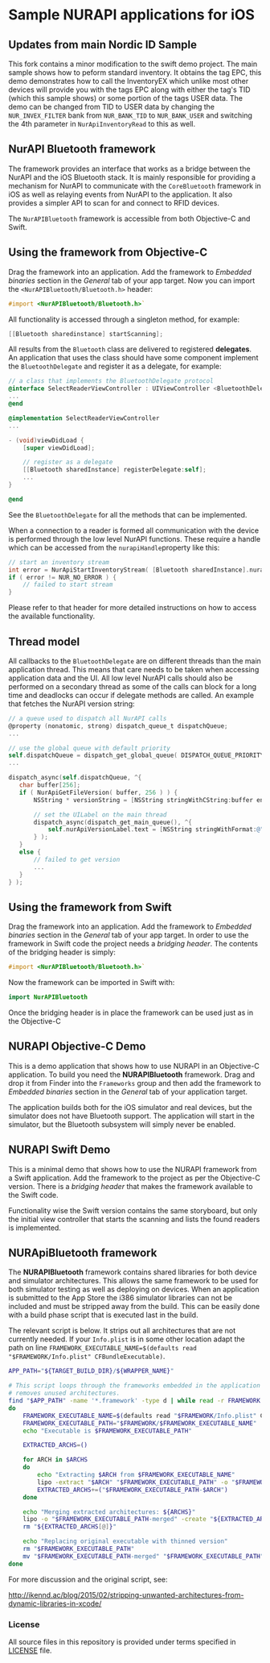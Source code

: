 # Sample NURAPI applications for iOS

## Updates from main Nordic ID Sample
This fork contains a minor modification to the swift demo project.  The main sample shows how to peform standard inventory.  It obtains the tag EPC, this demo demonstrates how to call the InventoryEX which unlike most other devices will provide you with the tags EPC along with either the tag's TID (which this sample shows) or some portion of the tags USER data.  The demo can be changed from TID to USER data by changing the `NUR_INVEX_FILTER` bank from `NUR_BANK_TID` to `NUR_BANK_USER` and switching the 4th parameter in `NurApiInventoryRead` to this as well.

## NurAPI Bluetooth framework

The framework provides an interface that works as a bridge between the NurAPI and the iOS Bluetooth stack.
It is mainly responsible for providing a mechanism for NurAPI to communicate with the ``CoreBluetooth`` framework 
in iOS as well as relaying events from NurAPI to the application. It also provides a simpler API to scan for 
and connect to RFID devices. 

The ``NurAPIBluetooth`` framework is accessible from both Objective-C and Swift.


## Using the framework from Objective-C

Drag the framework into an application. Add the framework to *Embedded binaries* section in the *General* tab of your app target.
Now you can import the ``<NurAPIBluetooth/Bluetooth.h>`` header:

```objectivec
#import <NurAPIBluetooth/Bluetooth.h>`
```

All functionality is accessed through a singleton method, for example:

```objectivec
[[Bluetooth sharedinstance] startScanning];
```

All results from the ``Bluetooth`` class are delivered to registered **delegates**. An application that uses the class
should have some component implement the ``BluetoothDelegate`` and register it as a delegate, for example:


```objectivec
// a class that implements the BluetoothDelegate protocol
@interface SelectReaderViewController : UIViewController <BluetoothDelegate>
...
@end

@implementation SelectReaderViewController
...

- (void)viewDidLoad {
    [super viewDidLoad];

    // register as a delegate
    [[Bluetooth sharedInstance] registerDelegate:self];
    ...
}

@end

```

See the ``BluetoothDelegate`` for all the methods that can be implemented.

When a connection to a reader is formed all communication with the device is performed through the low level
NurAPI functions. These require a handle which can be accessed from the ``nurapiHandle``property like this:

```objectivec
// start an inventory stream
int error = NurApiStartInventoryStream( [Bluetooth sharedInstance].nurapiHandle, rounds, q, session );
if ( error != NUR_NO_ERROR ) {
    // failed to start stream
}
```

Please refer to that header for more detailed instructions on how to access the available functionality. 


## Thread model

All callbacks to the ``BluetoothDelegate`` are on different threads than the main application thread. 
This means that care needs to be taken when accessing application data and the UI. All low level NurAPI calls
should also be performed on a secondary thread as some of the calls can block for a long time and deadlocks
can occur if delegate methods are called. An example that fetches the NurAPI version string:

 ```objectivec
 // a queue used to dispatch all NurAPI calls
@property (nonatomic, strong) dispatch_queue_t dispatchQueue;
...

// use the global queue with default priority
self.dispatchQueue = dispatch_get_global_queue( DISPATCH_QUEUE_PRIORITY_DEFAULT, 0 );
...
 
dispatch_async(self.dispatchQueue, ^{
    char buffer[256];
    if ( NurApiGetFileVersion( buffer, 256 ) ) {
        NSString * versionString = [NSString stringWithCString:buffer encoding:NSUTF8StringEncoding];

        // set the UILabel on the main thread
        dispatch_async(dispatch_get_main_queue(), ^{
            self.nurApiVersionLabel.text = [NSString stringWithFormat:@"NurAPI version: %@", versionString];
        } );
    }
    else {
        // failed to get version
        ...
    }
} );
```


## Using the framework from Swift

Drag the framework into an application. 
Add the framework to *Embedded binaries* section in the *General* tab of your app target.
In order to use the framework in Swift code the project needs a *bridging header*. The
contents of the bridging header is simply:

```objectivec
#import <NurAPIBluetooth/Bluetooth.h>`
```

Now the framework can be imported in Swift with:

```swift
import NurAPIBluetooth
```
 
Once the bridging header is in place the framework can be used just as in the Objective-C


## NURAPI Objective-C Demo
This is a demo application that shows how to use NURAPI in an Objective-C application.
To build you need the **NURAPIBluetooth** framework. Drag and drop it from Finder
into the `Frameworks` group and then add the framework to *Embedded binaries* section 
in the *General* tab of your application target.

The application builds both for the iOS simulator and real devices, but the simulator does
not have Bluetooth support. The application will start in the simulator, but the Bluetooth
subsystem will simply never be enabled.


## NURAPI Swift Demo
This is a minimal demo that shows how to use the NURAPI framework from a Swift application.
Add the framework to the project as per the Objective-C version. There is a *bridging header*
that makes the framework available to the Swift code.

Functionality wise the Swift version contains the same storyboard, but only the initial
view controller that starts the scanning and lists the found readers is implemented.


## NURApiBluetooth framework
The **NURAPIBluetooth** framework contains shared libraries for both device and simulator architectures. This
allows the same framework to be used for both simulator testing as well as deploying on devices. When an application
is submitted to the App Store the i386 simulator libraries can not be included and must be stripped away from the
build. This can be easily done with a build phase script that is executed last in the build.

The relevant script is below. It strips out all architectures that are not currently needed. If your ``Info.plist`` is in some other location adapt the path on line ``FRAMEWORK_EXECUTABLE_NAME=$(defaults read "$FRAMEWORK/Info.plist" CFBundleExecutable)``.


```bash
APP_PATH="${TARGET_BUILD_DIR}/${WRAPPER_NAME}"

# This script loops through the frameworks embedded in the application and
# removes unused architectures.
find "$APP_PATH" -name '*.framework' -type d | while read -r FRAMEWORK
do
    FRAMEWORK_EXECUTABLE_NAME=$(defaults read "$FRAMEWORK/Info.plist" CFBundleExecutable)
    FRAMEWORK_EXECUTABLE_PATH="$FRAMEWORK/$FRAMEWORK_EXECUTABLE_NAME"
    echo "Executable is $FRAMEWORK_EXECUTABLE_PATH"

    EXTRACTED_ARCHS=()

    for ARCH in $ARCHS
    do
        echo "Extracting $ARCH from $FRAMEWORK_EXECUTABLE_NAME"
        lipo -extract "$ARCH" "$FRAMEWORK_EXECUTABLE_PATH" -o "$FRAMEWORK_EXECUTABLE_PATH-$ARCH"
        EXTRACTED_ARCHS+=("$FRAMEWORK_EXECUTABLE_PATH-$ARCH")
    done

    echo "Merging extracted architectures: ${ARCHS}"
    lipo -o "$FRAMEWORK_EXECUTABLE_PATH-merged" -create "${EXTRACTED_ARCHS[@]}"
    rm "${EXTRACTED_ARCHS[@]}"

    echo "Replacing original executable with thinned version"
    rm "$FRAMEWORK_EXECUTABLE_PATH"
    mv "$FRAMEWORK_EXECUTABLE_PATH-merged" "$FRAMEWORK_EXECUTABLE_PATH"
done
```

For more discussion and the original script, see:

http://ikennd.ac/blog/2015/02/stripping-unwanted-architectures-from-dynamic-libraries-in-xcode/

### License
All source files in this repository is provided under terms specified in [LICENSE](LICENSE) file.
